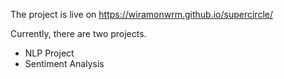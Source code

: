 The project is live on https://wiramonwrm.github.io/supercircle/

Currently, there are two projects.
- NLP Project
- Sentiment Analysis
